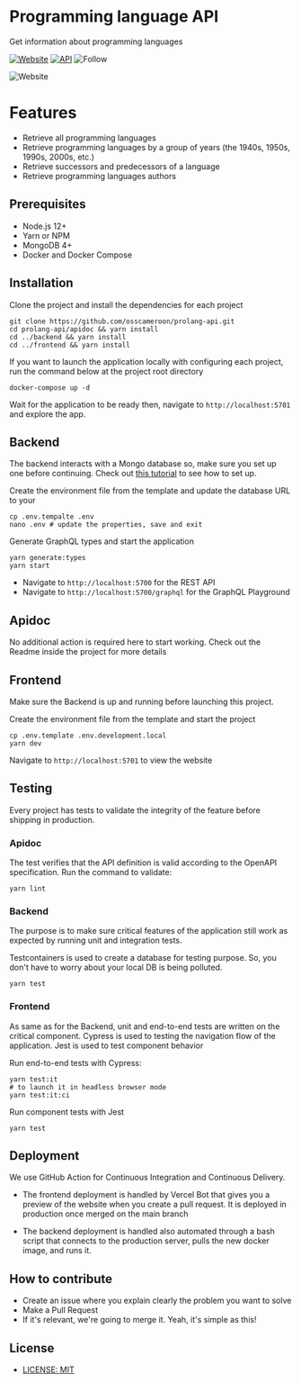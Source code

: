 # Programming language API

Get information about programming languages

[![Website](https://github.com/osscameroon/prolang-api/actions/workflows/ci-web.yml/badge.svg)](https://github.com/osscameroon/prolang-api/actions/workflows/ci-web.yml)
[![API](https://github.com/osscameroon/prolang-api/actions/workflows/ci-api.yml/badge.svg)](https://github.com/osscameroon/prolang-api/actions/workflows/ci-api.yml)
![Follow](https://img.shields.io/twitter/follow/osscameroon?style=social)

![Website](https://prolanghistory.com/assets/img/og.png)

# Features
- Retrieve all programming languages
- Retrieve programming languages by a group of years (the 1940s, 1950s, 1990s, 2000s, etc.)
- Retrieve successors and predecessors of a language
- Retrieve programming languages authors

## Prerequisites
- Node.js 12+
- Yarn or NPM
- MongoDB 4+
- Docker and Docker Compose

## Installation
Clone the project and install the dependencies for each project
```shell
git clone https://github.com/osscameroon/prolang-api.git
cd prolang-api/apidoc && yarn install
cd ../backend && yarn install
cd ../frontend && yarn install
```
If you want to launch the application locally with configuring each project, run the command below
at the project root directory
```shell
docker-compose up -d
```
Wait for the application to be ready then, navigate to `http://localhost:5701` and explore the app.

## Backend
The backend interacts with a Mongo database so, make sure you set up one before continuing.
Check out [this tutorial](https://blog.tericcabrel.com/enable-authentication-and-authorization-on-mongodb/) to see how to set up.

Create the environment file from the template and update the database URL to your
```shell
cp .env.tempalte .env
nano .env # update the properties, save and exit
```
Generate GraphQL types and start the application
```shell
yarn generate:types
yarn start
```
- Navigate to `http://localhost:5700` for the REST API
- Navigate to `http://localhost:5700/graphql` for the GraphQL Playground

## Apidoc
No additional action is required here to start working. 
Check out the Readme inside the project for more details

## Frontend
Make sure the Backend is up and running before launching this project.

Create the environment file from the template and start the project
```shell
cp .env.template .env.development.local
yarn dev
```
Navigate to `http://localhost:5701` to view the website

## Testing
Every project has tests to validate the integrity of the feature before shipping in production.

### Apidoc
The test verifies that the API definition is valid according to the OpenAPI specification.
Run the command to validate:
```shell
yarn lint
```

### Backend
The purpose is to make sure critical features of the application still work as expected by running
unit and integration tests.

Testcontainers is used to create a database for testing purpose.
So, you don't have to worry about your local DB is being polluted.
```shell
yarn test
```

### Frontend
As same as for the Backend, unit and end-to-end tests are written on the critical component.
Cypress is used to testing the navigation flow of the application.
Jest is used to test component behavior

Run end-to-end tests with Cypress:
```shell
yarn test:it
# to launch it in headless browser mode
yarn test:it:ci 
```

Run component tests with Jest
```shell
yarn test
```

## Deployment
We use GitHub Action for Continuous Integration and Continuous Delivery.

- The frontend deployment is handled by Vercel Bot that gives you a preview of the website
  when you create a pull request. It is deployed in production once merged on the main branch


- The backend deployment is handled also automated through a bash script that connects to the production server, pulls the new docker image, and runs it.

## How to contribute

- Create an issue where you explain clearly the problem you want to solve
- Make a Pull Request
- If it's relevant, we're going to merge it.
  Yeah, it's simple as this!


## License

- [LICENSE: MIT](/LICENSE)
